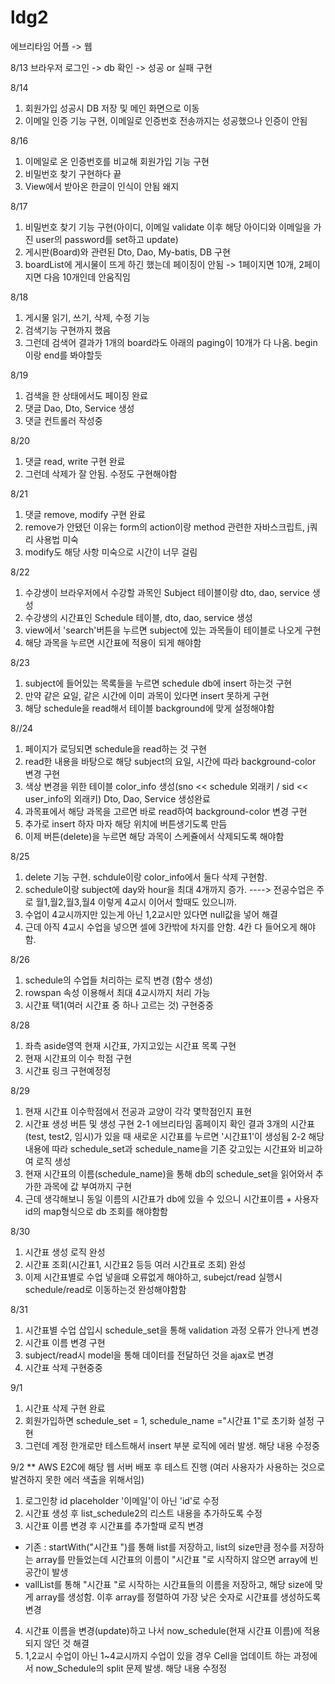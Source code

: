 # ldg2
에브리타임 어플 -> 웹

8/13 브라우저 로그인 -> db 확인 -> 성공 or 실패 구현

8/14
1. 회원가입 성공시 DB 저장 및 메인 화면으로 이동
2. 이메일 인증 기능 구현, 이메일로 인증번호 전송까지는 성공했으나 인증이 안됨

8/16
1. 이메일로 온 인증번호를 비교해 회원가입 기능 구현
2. 비밀번호 찾기 구현하다 끝
3. View에서 받아온 한글이 인식이 안됨 왜지

8/17
1. 비밀번호 찾기 기능 구현(아이디, 이메일 validate 이후 해당 아이디와 이메일을 가진 user의 password를 set하고 update)
2. 게시판(Board)와 관련된 Dto, Dao, My-batis, DB 구현
3. boardList에 게시물이 뜨게 하긴 했는데 페이징이 안됨 -> 1페이지면 10개, 2페이지면 다음 10개인데 안움직임


8/18
1. 게시물 읽기, 쓰기, 삭제, 수정 기능
2. 검색기능 구현까지 했음
3. 그런데 검색어 결과가 1개의 board라도 아래의 paging이 10개가 다 나옴. begin이랑 end를 봐야할듯

8/19
1. 검색을 한 상태에서도 페이징 완료
2. 댓글 Dao, Dto, Service 생성
3. 댓글 컨트롤러 작성중

8/20
1. 댓글 read, write 구현 완료
2. 그런데 삭제가 잘 안됨. 수정도 구현해야함

8/21
1. 댓글 remove, modify 구현 완료
2. remove가 안됐던 이유는 form의 action이랑 method 관련한 자바스크립트, j쿼리 사용법 미숙
3. modify도 해당 사항 미숙으로 시간이 너무 걸림

8/22
1. 수강생이 브라우저에서 수강할 과목인 Subject 테이블이랑 dto, dao, service 생성
2. 수강생의 시간표인 Schedule 테이블, dto, dao, service 생성
3. view에서 'search'버튼을 누르면 subject에 있는 과목들이 테이블로 나오게 구현
4. 해당 과목을 누르면 시간표에 적용이 되게 해야함

8/23
1. subject에 들어있는 목록들을 누르면 schedule db에 insert 하는것 구현
2. 만약 같은 요일, 같은 시간에 이미 과목이 있다면 insert 못하게 구현
3. 해당 schedule을 read해서 테이블 background에 맞게 설정해야함

8//24
1. 페이지가 로딩되면 schedule을 read하는 것 구현
2. read한 내용을 바탕으로 해당 subject의 요일, 시간에 따라 background-color 변경 구현
3. 색상 변경을 위한 테이블 color_info 생성(sno << schedule 외래키 / sid << user_info의 외래키) Dto, Dao, Service 생성완료
4. 과목표에서 해당 과목을 고르면 바로 read하여 background-color 변경 구현
5. 추가로 insert 하자 마자 해당 위치에 버튼생기도록 만듬
6. 이제 버튼(delete)을 누르면 해당 과목이 스케쥴에서 삭제되도록 해야함

8/25
1. delete 기능 구현. schdule이랑 color_info에서 둘다 삭제 구현함.
2. schedule이랑 subject에 day와 hour을 최대 4개까지 증가. ----> 전공수업은 주로 월1,월2,월3,월4 이렇게 4교시 이어서 할때도 있으니까.
3. 수업이 4교시까지만 있는게 아닌 1,2교시만 있다면 null값을 넣어 해결
4. 근데 아직 4교시 수업을 넣으면 셀에 3칸밖에 차지를 안함. 4칸 다 들어오게 해야함.

8/26
1. schedule의 수업들 처리하는 로직 변경 (함수 생성)
2. rowspan 속성 이용해서 최대 4교시까지 처리 가능
3. 시간표 택1(여러 시간표 중 하나 고르는 것) 구현중중

8/28
1. 좌측 aside영역 현재 시간표, 가지고있는 시간표 목록 구현
2. 현재 시간표의 이수 학점 구현
3. 시간표 링크 구현예정정

8/29
1. 현재 시간표 이수학점에서 전공과 교양이 각각 몇학점인지 표현
2. 시간표 생성 버튼 및 생성 구현
2-1 에브리타임 홈페이지 확인 결과 3개의 시간표(test, test2, 임시)가 있을 때 새로운 시간표를 누르면 '시간표1'이 생성됨
2-2 해당 내용에 따라 schedule_set과 schedule_name을 기존 갖고있는 시간표와 비교하여 로직 생성
3. 현재 시간표의 이름(schedule_name)을 통해 db의 schedule_set을 읽어와서 추가한 과목에 값 부여까지 구현
4. 근데 생각해보니 동일 이름의 시간표가 db에 있을 수 있으니 시간표이름 + 사용자id의 map형식으로 db 조회를 해야함함

8/30
1. 시간표 생성 로직 완성
2. 시간표 조회(시간표1, 시간표2 등등 여러 시간표로 조회) 완성
3. 이제 시간표별로 수업 넣을떄 오류없게 해야하고, subejct/read 실행시 schedule/read로 이동하는것 완성해야함함

8/31
1. 시간표별 수업 삽입시 schedule_set을 통해 validation 과정 오류가 안나게 변경
2. 시간표 이름 변경 구현
3. subject/read시 model을 통해 데이터를 전달하던 것을 ajax로 변경
4. 시간표 삭제 구현중중

9/1
1. 시간표 삭제 구현 완료
2. 회원가입하면 schedule_set = 1, schedule_name ="시간표 1"로 초기화 설정 구현
3. 그런데 계정 한개로만 테스트해서 insert 부분 로직에 에러 발생. 해당 내용 수정중

9/2
** AWS E2C에 해당 웹 서버 배포 후 테스트 진행 (여러 사용자가 사용하는 것으로 발견하지 못한 에러 색출을 위해서임)
1. 로그인창 id placeholder '이메일'이 아닌 'id'로 수정
2. 시간표 생성 후 list_schedule2의 리스트 내용을 추가하도록 수정
3. 시간표 이름 변경 후 시간표를 추가할때 로직 변경
- 기존 : startWith("시간표 ")를 통해 list를 저장하고, list의 size만큼 정수를 저장하는 array를 만들었는데 시간표의 이름이 "시간표 "로 시작하지 않으면 array에 빈공간이 발생
- vallList를 통해 "시간표 "로 시작하는 시간표들의 이름을 저장하고, 해당 size에 맞게 array를 생성함. 이후 array를 정렬하여 가장 낮은 숫자로 시간표를 생성하도록 변경
4. 시간표 이름을 변경(update)하고 나서 now_schedule(현재 시간표 이름)에 적용되지 않던 것 해결
5. 1,2교시 수업이 아닌 1~4교시까지 수업이 있을 경우 Cell을 업데이트 하는 과정에서 now_Schedule의 split 문제 발생. 해당 내용 수정정
